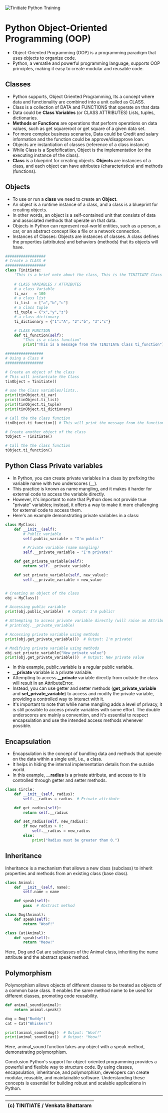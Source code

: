 ![Tinitiate Python Training](../images/python-tinitiate.png)
# Python Object-Oriented Programming (OOP)
* Object-Oriented Programming (OOP) is a programming paradigm that uses objects to organize code.
* Python, a versatile and powerful programming language, supports OOP principles, making it easy to create modular and reusable code.

## Classes
* Python supports, Object Oriented Programming, Its a concept where data and
  functionality are combined into a unit called as CLASS.
* Class is a collection of DATA and FUNCTIONS that operate on that data
* Data could be **Class Variables** (or CLASS ATTRIBUTES) Lists, tuples, dictionaries.
* **Methods or Functions** are operations that perform operations on data values, such as get squareroot or get square of a given data set.
* For more complex business scenarios, Data could be Credit and salary
  information and the function could be approve/disapprove loan.
* Objects are instantiation of classes (reference of a class instance)
* While Class is a Spefcification, Object is the implementation 
  (or the executing instance of the class).
* **Class** is a blueprint for creating objects. **Objects** are instances of a class, and each object can have attributes (characteristics) and methods (functions).

## Objects
* To use or run a **class** we need to create an **Object**.
* An object is a runtime instance of a class, and a class is a blueprint for creating objects.
* In other words, an object is a self-contained unit that consists of data and associated methods that operate on that data.
* Objects in Python can represent real-world entities, such as a person, a car, or an abstract concept like a file or a network connection.
* Instances of Classes: Objects are instances of classes. A class defines the properties (attributes) and behaviors (methods) that its objects will have.
```python
##################
# Create a CLASS #
##################
class Tinitiate:
    'This is a brief note about the class, This is the TINITIATE Class'
    
    # CLASS VARIABLES / ATTRIBUTES
    # a class Variable
    ti_var   = 100
    # a class list
    ti_list  = ["a","b","c"]
    # a class tuple
    ti_tuple = ("x","y","z")
    # a class dictionary
    ti_dictionary = {"1":"A", "2":"b", "3":"c"}

    # CLASS FUNCTION
    def ti_function(self):
        "This is a class function"
        print("This is a message from the TINITIATE Class ti_function")

#################
# Using a Class #
#################

# Create an object of the class
# This will instantiate the Class
tinObject = Tinitiate()

# use the Class variables/lists..
print(tinObject.ti_var)
print(tinObject.ti_list)
print(tinObject.ti_tuple)
print(tinObject.ti_dictionary)

# Call the the class function
tinObject.ti_function() # This will print the message from the function

# Create another object of the class
tObject = Tinitiate()

# Call the the class function
tObject.ti_function()
```

## Python Class Private variables
* In Python, you can create private variables in a class by prefixing the variable name with two underscores (__). 
* This practice is known as name mangling, and it makes it harder for external code to access the variable directly.
* However, it's important to note that Python does not provide true "private" variables; instead, it offers a way to make it more challenging for external code to access them.
* Here's an example demonstrating private variables in a class:
```python
class MyClass:
    def __init__(self):
        # Public variable
        self.public_variable = "I'm public!"

        # Private variable (name mangling)
        self.__private_variable = "I'm private!"

    def get_private_variable(self):
        return self.__private_variable

    def set_private_variable(self, new_value):
        self.__private_variable = new_value


# Creating an object of the class
obj = MyClass()

# Accessing public variable
print(obj.public_variable)  # Output: I'm public!

# Attempting to access private variable directly (will raise an AttributeError)
# print(obj.__private_variable)

# Accessing private variable using methods
print(obj.get_private_variable())  # Output: I'm private!

# Modifying private variable using methods
obj.set_private_variable("New private value")
print(obj.get_private_variable())  # Output: New private value
```
* In this example, public_variable is a regular public variable.
* **__private** variable is a private variable.
* Attempting to access **__private** variable directly from outside the class will result in an AttributeError.
* Instead, you can use getter and setter methods (**get_private_variable** and **set_private_variable**) to access and modify the private variable, providing a controlled way to interact with it.
* It's important to note that while name mangling adds a level of privacy, it is still possible to access private variables with some effort. The double underscores are mainly a convention, and it's essential to respect encapsulation and use the intended access methods whenever possible.


## Encapsulation
* Encapsulation is the concept of bundling data and methods that operate on the data within a single unit, i.e., a class.
* It helps in hiding the internal implementation details from the outside world.
* In this example, **__radius** is a private attribute, and access to it is controlled through getter and setter methods.
```python
class Circle:
    def __init__(self, radius):
        self.__radius = radius  # Private attribute

    def get_radius(self):
        return self.__radius

    def set_radius(self, new_radius):
        if new_radius > 0:
            self.__radius = new_radius
        else:
            print("Radius must be greater than 0.")
```

## Inheritance
Inheritance is a mechanism that allows a new class (subclass) to inherit properties and methods from an existing class (base class).

```python
class Animal:
    def __init__(self, name):
        self.name = name

    def speak(self):
        pass  # Abstract method

class Dog(Animal):
    def speak(self):
        return "Woof!"

class Cat(Animal):
    def speak(self):
        return "Meow!"
```
Here, Dog and Cat are subclasses of the Animal class, inheriting the name attribute and the abstract speak method.

## Polymorphism
Polymorphism allows objects of different classes to be treated as objects of a common base class. It enables the same method name to be used for different classes, promoting code reusability.

```python
def animal_sound(animal):
    return animal.speak()

dog = Dog("Buddy")
cat = Cat("Whiskers")

print(animal_sound(dog))  # Output: "Woof!"
print(animal_sound(cat))  # Output: "Meow!"
```
Here, animal_sound function takes any object with a speak method, demonstrating polymorphism.

Conclusion
Python's support for object-oriented programming provides a powerful and flexible way to structure code. By using classes, encapsulation, inheritance, and polymorphism, developers can create modular, reusable, and maintainable software. Understanding these concepts is essential for building robust and scalable applications in Python.

* * *
| (c) TINITIATE / Venkata Bhattaram |
| :--- |